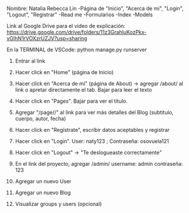 Nombre: Natalia Rebecca Lin
-Página de "Inicio", "Acerca de mi", "Login", "Logout", "Registrar"
-Read me
-Formularios
-Index
-Models

Link al Google Drive para el video de explicación:
https://drive.google.com/drive/folders/11z3GrahluKozPkx-vGIhN1rVOXzrUZJV?usp=sharing

En la TERMINAL de VSCode: python manage.py runserver
1) Entrar al link

2) Hacer click en "Home" (página de Inicio)
3) Hacer click en "Acerca de mí" (página de About) -> agregar /about/ al link o apretar directamente el tab. Bajar para leer el texto
4) Hacer click en "Pages". Bajar para ver el titulo.
5) Agregar "/page/<id>/" al link para ver más detalles del Blog (subtitulo, cuerpo, autor, fecha)

6) Hacer click en "Regístrate", escribir datos aceptables y registrar
7) Hacer click en "Login". User: naty123 ; Contraseña: osovuela121
8) Hacer click en "Logout" -> "Te deslogueaste correctamente"

9) En el link del proyecto, agregar /admin/
username: admin
contraseña: 123
10) Agregar un nuevo User
11) Agregar un nuevo Blog

12) Visualizar groups y users (opcional)
